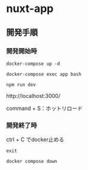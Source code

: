 # nuxt-app
## 開発手順

### 開発開始時
`docker-compose up -d`

`docker-compose exec app bash`

`npm run dev`

http://localhost:3000/

command + S：ホットリロード

### 開発終了時

ctrl + C でdocker止める

`exit`

`docker compose down`